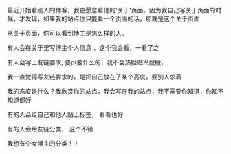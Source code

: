 最近开始看别人的博客，我更愿意看他的'关于'页面。因为我自己写关于页面的时候，才发现，如果我的站点你只能看一个页面的话，那就是这个关于页面

从关于页面，你可以看到博主是怎么样的人。

有人会在关于里写博主个人信息 ，这个我会看，一看了之

有人会写上友链要求, 要pr要什么的，我不会热脸贴冷屁股，

我一直觉得写友链要求的，是把自己放在了某个高度，要别人求着

我的态度是什么？我欣赏你的站点，我会写在我的站点，我不需要你知道，你知不知道都好

有的人会给自己和他人贴上标签，   看看也好


有的人会给友链分类， 这个不错

我想有个女博主的分类！！
